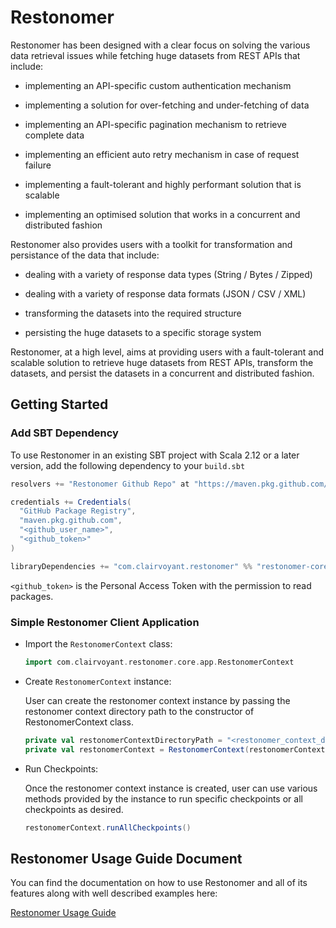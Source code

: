 # Restonomer

Restonomer has been designed with a clear focus on solving the various data retrieval issues while fetching huge datasets from REST APIs that include:

* implementing an API-specific custom authentication mechanism

* implementing a solution for over-fetching and under-fetching of data

* implementing an API-specific pagination mechanism to retrieve complete data

* implementing an efficient auto retry mechanism in case of request failure

* implementing a fault-tolerant and highly performant solution that is scalable

* implementing an optimised solution that works in a concurrent and distributed fashion


Restonomer also provides users with a toolkit for transformation and persistance of the data that include:

* dealing with a variety of response data types (String / Bytes / Zipped)

* dealing with a variety of response data formats (JSON / CSV / XML)

* transforming the datasets into the required structure

* persisting the huge datasets to a specific storage system



Restonomer, at a high level, aims at providing users with a fault-tolerant and scalable solution to retrieve huge datasets from REST APIs, transform the datasets, and persist the datasets in a concurrent and distributed fashion.


## Getting Started

### Add SBT Dependency

To use Restonomer in an existing SBT project with Scala 2.12 or a later version,
add the following dependency to your `build.sbt`

```sbt
resolvers += "Restonomer Github Repo" at "https://maven.pkg.github.com/teamclairvoyant/restonomer/"

credentials += Credentials(
  "GitHub Package Registry",
  "maven.pkg.github.com",
  "<github_user_name>",
  "<github_token>"
)

libraryDependencies += "com.clairvoyant.restonomer" %% "restonomer-core" % "2.0"
```

`<github_token>` is the Personal Access Token with the permission to read packages.

### Simple Restonomer Client Application

* Import the `RestonomerContext` class:

  ```scala
  import com.clairvoyant.restonomer.core.app.RestonomerContext
  ```

* Create `RestonomerContext` instance:

  User can create the restonomer context instance by passing the restonomer context directory path to the constructor
  of RestonomerContext class.

  ```scala
  private val restonomerContextDirectoryPath = "<restonomer_context_directory_path>"
  private val restonomerContext = RestonomerContext(restonomerContextDirectoryPath)
  ```

* Run Checkpoints:

  Once the restonomer context instance is created, user can use various methods provided by the instance to run specific
  checkpoints or all checkpoints as desired.

  ```scala
  restonomerContext.runAllCheckpoints()
  ```

## Restonomer Usage Guide Document

You can find the documentation on how to use Restonomer and all of its features along with well described 
examples here:

[Restonomer Usage Guide](https://teamclairvoyant.github.io/restonomer/)